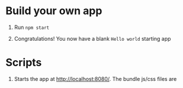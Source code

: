 
# Build your own app

1. Run `npm start`

2. Congratulations! You now have a blank `Hello world` starting app


# Scripts

1. Starts the app at [http://localhost:8080/](http://localhost:8080/). The bundle js/css files are 